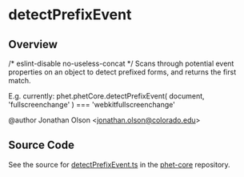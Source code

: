 # detectPrefixEvent

## Overview

/* eslint-disable no-useless-concat */
Scans through potential event properties on an object to detect prefixed forms, and returns the first match.

E.g. currently:
phet.phetCore.detectPrefixEvent( document, 'fullscreenchange' ) === 'webkitfullscreenchange'

@author Jonathan Olson &lt;jonathan.olson@colorado.edu&gt;



## Source Code

See the source for [detectPrefixEvent.ts](https://github.com/phetsims/phet-core/blob/main/js/detectPrefixEvent.ts) in the [phet-core](https://github.com/phetsims/phet-core) repository.
